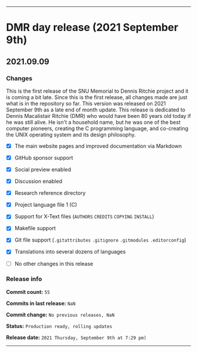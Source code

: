 
***

# DMR day release (2021 September 9th)

## 2021.09.09

### Changes

This is the first release of the SNU Memorial to Dennis Ritchie project and it is coming a bit late. Since this is the first release, all changes made are just what is in the repository so far. This version was released on 2021 September 9th as a late end of month update. This release is dedicated to Dennis Macalistair Ritchie (DMR) who would have been 80 years old today if he was still alive. He isn't a household name, but he was one of the best computer pioneers, creating the C programming language, and co-creating the UNIX operating system and its design philosophy.

- [x] The main website pages and improved documentation via Markdown

- [x] GitHub sponsor support

- [x] Social preview enabled

- [x] Discussion enabled

- [x] Research reference directory

- [x] Project language file 1 (C)

- [x] Support for X-Text files (`AUTHORS` `CREDITS` `COPYING` `INSTALL`)

- [x] Makefile support

- [x] Git file support (`.gitattributes` `.gitignore` `.gitmodules` `.editorconfig`)

- [x] Translations into several dozens of languages

- [ ] No other changes in this release

### Release info

**Commit count:** `55`

**Commits in last release:** `NaN`

**Commit change:** `No previous releases, NaN`

**Status:** `Production ready, rolling updates`

**Release date:** `2021 Thursday, September 9th at 7:29 pm)`

***
